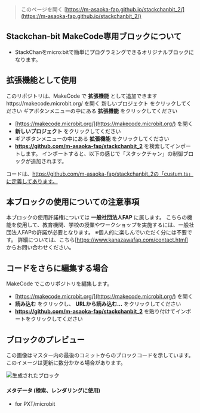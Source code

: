 
> このページを開く [https://m-asaoka-fap.github.io/stackchanbit_2/](https://m-asaoka-fap.github.io/stackchanbit_2/)

## Stackchan-bit MakeCode専用ブロックについて
* StackChanをmicro:bitで簡単にプログラミングできるオリジナルブロックになります。

## 拡張機能として使用
このリポジトリは、MakeCode で **拡張機能** として追加できますhttps://makecode.microbit.org/ を開く
新しいプロジェクト をクリックしてください
ギアボタンメニューの中にある **拡張機能** をクリックしてください
* [https://makecode.microbit.org/](https://makecode.microbit.org/) を開く
* **新しいプロジェクト** をクリックしてください
* ギアボタンメニューの中にある **拡張機能** をクリックしてください
* **https://github.com/m-asaoka-fap/stackchanbit_2** を検索してインポートします。
インポートすると、以下の感じで「スタックチャン」の制御ブロックが追加されます。

コードは、https://github.com/m-asaoka-fap/stackchanbit_2の「custum.ts」に定義してあります。

## 本ブロックの使用についての注意事項

本ブロックの使用許諾権については **一般社団法人FAP** に属します。
こちらの機能を使用して、教育機関、学校の授業やワークショップを実施するには、一般社団法人FAPの許諾が必要となります。
※個人的に楽しんでいただく分には不要です。
詳細については、こちら[https://www.kanazawafap.com/contact.html] からお問い合わせください。

## コードをさらに編集する場合

MakeCode でこのリポジトリを編集します。
* [https://makecode.microbit.org/](https://makecode.microbit.org/) を開く
* **読み込む** をクリックし、 **URLから読み込む...** をクリックしてください
* **https://github.com/m-asaoka-fap/stackchanbit_2** を貼り付けてインポートをクリックしてください

## ブロックのプレビュー

この画像はマスター内の最後のコミットからのブロックコードを示しています。
このイメージは更新に数分かかる場合があります。

![生成されたブロック](https://github.com/m-asaoka-fap/stackchanbit_2/raw/master/.github/makecode/blocks.png)

#### メタデータ (検索、レンダリングに使用)

* for PXT/microbit
<script src="https://makecode.com/gh-pages-embed.js"></script><script>makeCodeRender("{{ site.makecode.home_url }}", "{{ site.github.owner_name }}/{{ site.github.repository_name }}");</script>

